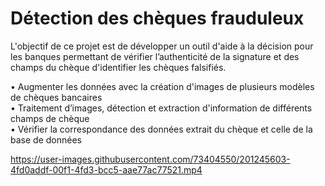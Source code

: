 # Détection des chèques frauduleux
L'objectif de ce projet est de développer un outil d'aide à la décision pour les banques permettant de vérifier l’authenticité de la signature et des champs du chèque d'identifier les chèques falsifiés. 

 • Augmenter les données avec la création d'images de plusieurs modèles de chèques bancaires<br>
 • Traitement d’images, détection et extraction d'information de différents champs de chèque<br>
 • Vérifier la correspondance des données extrait du chèque et celle de la base de données<br>
 
 
 


https://user-images.githubusercontent.com/73404550/201245603-4fd0addf-00f1-4fd3-bcc5-aae77ac77521.mp4

